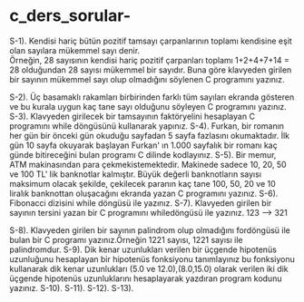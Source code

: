 # c_ders_sorular-

S-1). Kendisi hariç bütün pozitif tamsayı çarpanlarının toplamı kendisine eşit olan sayılara mükemmel  sayı denir.  
Örneğin,  28  sayısının  kendisi  hariç  pozitif çarpanları  toplamı 1+2+4+7+14 = 28 olduğundan 28 sayısı mükemmel bir sayıdır. 
Buna göre klavyeden girilen bir sayının mükemmel sayı olup olmadığını söylenen C programını yazınız.

S-2). Üç basamaklı rakamları  birbirinden  farklı tüm sayıları ekranda gösteren ve bu kurala uygun kaç tane sayı olduğunu söyleyen C programını yazınız.  
S-3). Klavyeden girilecek bir tamsayının faktöryelini hesaplayan C programını while döngüsünü kullanarak yapınız.
S-4). Furkan, bir romanın her gün bir önceki gün okuduğu sayfadan 5 sayfa fazlasını okumaktadır. 
İlk gün 10 sayfa okuyarak başlayan Furkan' ın 1.000 sayfalık bir romanı kaç günde bitireceğini bulan programı C dilinde kodlayınız.
S-5). Bir memur, ATM makinasından para çekmekistemektedir. Makinede sadece 10, 20, 50 ve 100 TL' lik banknotlar kalmıştır. 
Büyük değerli banknotların sayısı maksimum olacak şekilde, çekilecek paranın kaç tane 100, 50, 20 ve 10 liralık banknottan oluşacağını ekranda yazan C programını yazınız.
S-6). Fibonacci dizisini while döngüsü ile yazınız. 
S-7). Klavyeden girilen bir sayının tersini yazan bir C programını whiledöngüsü ile yazınız. 123 --> 321

S-8). Klavyeden girilen bir sayının palindrom olup olmadığını fordöngüsü ile bulan bir C programı yazınız.Örneğin 1221 sayısı, 1221 sayısı ile palindromdur.
S-9). Dik kenar uzunlukları verilen bir üçgende hipotenüs uzunluğunu hesaplayan bir hipotenüs fonksiyonu tanımlayınız bu fonksiyonu kullanarak dik kenar uzunlukları (5.0 ve 12.0),(8.0,15.0)
olarak verilen iki dik üçgende hipotenüs uzunluklarını hesaplayarak yazdıran program kodunu yazınız.
S-10). 
S-11). 
S-12). 
S-13). 
